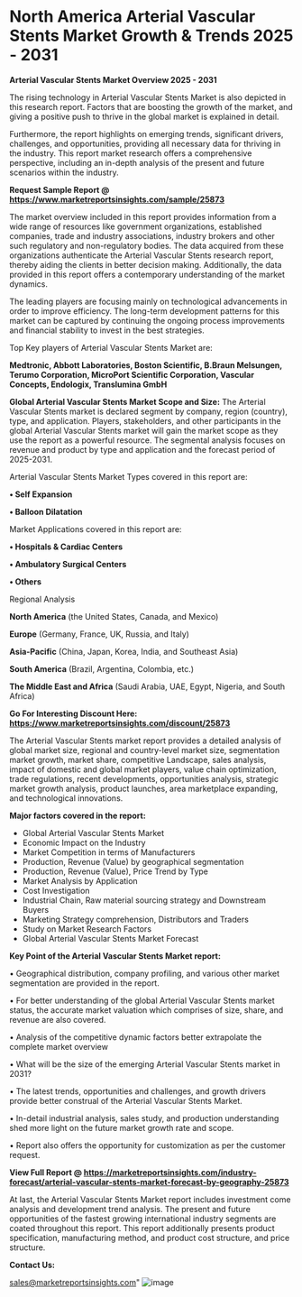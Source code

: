# North America Arterial Vascular Stents Market Growth & Trends 2025 - 2031

<Strong> Arterial Vascular Stents Market Overview 2025 - 2031</strong>

The rising technology in Arterial Vascular Stents Market is also depicted in this research report. Factors that are boosting the growth of the market, and giving a positive push to thrive in the global market is explained in detail.

Furthermore, the report highlights on emerging trends, significant drivers, challenges, and opportunities, providing all necessary data for thriving in the industry. This report market research offers a comprehensive perspective, including an in-depth analysis of the present and future scenarios within the industry.

<strong>Request Sample Report @ <a href=https://www.marketreportsinsights.com/sample/25873>https://www.marketreportsinsights.com/sample/25873</a></strong>

The market overview included in this report provides information from a wide range of resources like government organizations, established companies, trade and industry associations, industry brokers and other such regulatory and non-regulatory bodies. The data acquired from these organizations authenticate the Arterial Vascular Stents research report, thereby aiding the clients in better decision making. Additionally, the data provided in this report offers a contemporary understanding of the market dynamics.

The leading players are focusing mainly on technological advancements in order to improve efficiency. The long-term development patterns for this market can be captured by continuing the ongoing process improvements and financial stability to invest in the best strategies.

Top Key players of Arterial Vascular Stents Market are:

<strong>Medtronic, Abbott Laboratories, Boston Scientific, B.Braun Melsungen, Terumo Corporation, MicroPort Scientific Corporation, Vascular Concepts, Endologix, Translumina GmbH</strong>

<strong><b>Global Arterial Vascular Stents Market Scope and Size:</b></strong>
The Arterial Vascular Stents market is declared segment by company, region (country), type, and application. Players, stakeholders, and other participants in the global Arterial Vascular Stents market will gain the market scope as they use the report as a powerful resource. The segmental analysis focuses on revenue and product by type and application and the forecast period of 2025-2031.

Arterial Vascular Stents Market Types covered in this report are:

<strong>• Self Expansion

• Balloon Dilatation</strong>

Market Applications covered in this report are:

<strong>• Hospitals & Cardiac Centers

• Ambulatory Surgical Centers

• Others</strong> 

Regional Analysis

<strong>North America</strong> (the United States, Canada, and Mexico)

<strong>Europe</strong> (Germany, France, UK, Russia, and Italy)

<strong>Asia-Pacific</strong> (China, Japan, Korea, India, and Southeast Asia)

<strong>South America</strong> (Brazil, Argentina, Colombia, etc.)

<strong>The Middle East and Africa</strong> (Saudi Arabia, UAE, Egypt, Nigeria, and South Africa)

<strong>Go For Interesting Discount Here: <a href=https://www.marketreportsinsights.com/discount/25873>https://www.marketreportsinsights.com/discount/25873</a></strong>

The Arterial Vascular Stents market report provides a detailed analysis of global market size, regional and country-level market size, segmentation market growth, market share, competitive Landscape, sales analysis, impact of domestic and global market players, value chain optimization, trade regulations, recent developments, opportunities analysis, strategic market growth analysis, product launches, area marketplace expanding, and technological innovations.

<strong><b>Major factors covered in the report:</b></strong>
<ul>
  <li>Global Arterial Vascular Stents Market </li>
  <li>Economic Impact on the Industry</li>
  <li>Market Competition in terms of Manufacturers</li>
  <li>Production, Revenue (Value) by geographical segmentation</li>
  <li>Production, Revenue (Value), Price Trend by Type</li>
  <li>Market Analysis by Application</li>
  <li>Cost Investigation</li>
  <li>Industrial Chain, Raw material sourcing strategy and Downstream Buyers</li>
  <li>Marketing Strategy comprehension, Distributors and Traders</li>
  <li>Study on Market Research Factors</li>
  <li>Global Arterial Vascular Stents Market Forecast</li>
</ul>

<strong><b>Key Point of the Arterial Vascular Stents Market report:</b></strong>

• Geographical distribution, company profiling, and various other market segmentation are provided in the report.

• For better understanding of the global Arterial Vascular Stents market status, the accurate market valuation which comprises of size, share, and revenue are also covered.

• Analysis of the competitive dynamic factors better extrapolate the complete market overview

• What will be the size of the emerging Arterial Vascular Stents market in 2031?

• The latest trends, opportunities and challenges, and growth drivers provide better construal of the Arterial Vascular Stents Market.

• In-detail industrial analysis, sales study, and production understanding shed more light on the future market growth rate and scope.

• Report also offers the opportunity for customization as per the customer request.

<strong><b>View Full Report @ <a href=https://marketreportsinsights.com/industry-forecast/arterial-vascular-stents-market-forecast-by-geography-25873>https://marketreportsinsights.com/industry-forecast/arterial-vascular-stents-market-forecast-by-geography-25873</a></b></strong>


At last, the Arterial Vascular Stents Market report includes investment come analysis and development trend analysis. The present and future opportunities of the fastest growing international industry segments are coated throughout this report. This report additionally presents product specification, manufacturing method, and product cost structure, and price structure.

<strong>Contact Us:</strong>

sales@marketreportsinsights.com"
![image](https://github.com/user-attachments/assets/45adb604-56c5-4ab5-abf9-1ed18e77b60e)
